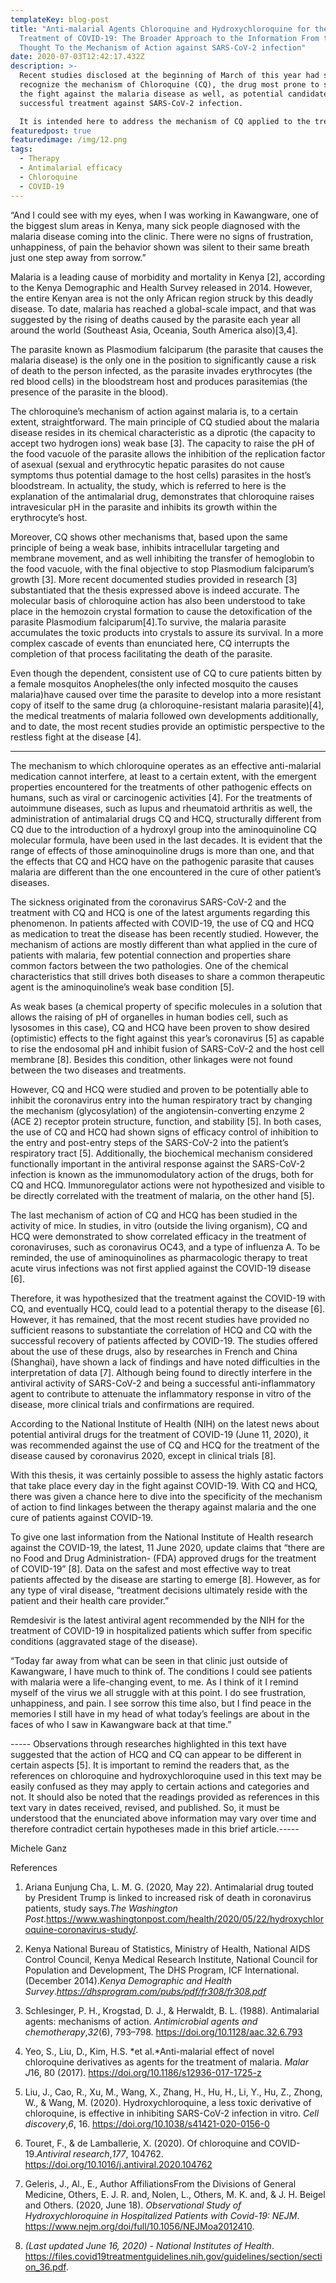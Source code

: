 ```yaml
---
templateKey: blog-post
title: "Anti-malarial Agents Chloroquine and Hydroxychloroquine for the
  Treatment of COVID-19: The Broader Approach to the Information From the
  Thought To the Mechanism of Action against SARS-CoV-2 infection"
date: 2020-07-03T12:42:17.432Z
description: >-
  Recent studies disclosed at the beginning of March of this year had seemed to
  recognize the mechanism of Chloroquine (CQ), the drug most prone to succeed in
  the fight against the malaria disease as well, as potential candidates for the
  successful treatment against SARS-CoV-2 infection.

  It is intended here to address the mechanism of CQ applied to the treatment of the malaria disease and to give clarity to the developing research of CQ used in the fight against COVID-19.
featuredpost: true
featuredimage: /img/12.png
tags:
  - Therapy
  - Antimalarial efficacy
  - Chloroquine
  - COVID-19
---
```

“And I could see with my eyes, when I was working in Kawangware, one of the biggest slum areas in Kenya, many sick people diagnosed with the malaria disease coming into the clinic. There were no signs of frustration, unhappiness, of pain the behavior shown was silent to their same breath just one step away from sorrow.”

Malaria is a leading cause of morbidity and mortality in Kenya \[2], according to the Kenya Demographic and Health Survey released in 2014. However, the entire Kenyan area is not the only African region struck by this deadly disease. To date, malaria has reached a global-scale impact, and that was suggested by the rising of deaths caused by the parasite each year all around the world (Southeast Asia, Oceania, South America also)\[3,4].

The parasite known as Plasmodium falciparum (the parasite that causes the malaria disease) is the only one in the position to significantly cause a risk of death to the person infected, as the parasite invades erythrocytes (the red blood cells) in the bloodstream host and produces parasitemias (the presence of the parasite in the blood).

The chloroquine’s mechanism of action against malaria is, to a certain extent, straightforward. The main principle of CQ studied about the malaria disease resides in its chemical characteristic as a diprotic (the capacity to accept two hydrogen ions) weak base \[3]. The capacity to raise the pH of the food vacuole of the parasite allows the inhibition of the replication factor of asexual (sexual and erythrocytic hepatic parasites do not cause symptoms thus potential damage to the host cells) parasites in the host’s bloodstream. In actuality, the study, which is referred to here is the explanation of the antimalarial drug, demonstrates that chloroquine raises intravesicular pH in the parasite and inhibits its growth within the erythrocyte’s host.

Moreover, CQ shows other mechanisms that, based upon the same principle of being a weak base, inhibits intracellular targeting and membrane movement, and as well inhibiting the transfer of hemoglobin to the food vacuole, with the final objective to stop Plasmodium falciparum’s growth \[3].
More recent documented studies provided in research \[3] substantiated that the thesis expressed above is indeed accurate. The molecular basis of chloroquine action has also been understood to take place in the hemozoin crystal formation to cause the detoxification of the parasite Plasmodium falciparum\[4].To survive, the malaria parasite accumulates the toxic products into crystals to assure its survival. In a more complex cascade of events than enunciated here, CQ interrupts the completion of that process facilitating the death of the parasite.

Even though the dependent, consistent use of CQ to cure patients bitten by a female mosquitos Anopheles(the only infected mosquito the causes malaria)have caused over time the parasite to develop into a more resistant copy of itself to the same drug (a chloroquine-resistant malaria parasite)\[4], the medical treatments of malaria followed own developments additionally, and to date, the most recent studies provide an optimistic perspective to the restless fight at the disease \[4].

- - -

The mechanism to which chloroquine operates as an effective anti-malarial medication cannot interfere, at least to a certain extent, with the emergent properties encountered for the treatments of other pathogenic effects on humans, such as viral or carcinogenic activities \[4]. For the treatments of autoimmune diseases, such as lupus and rheumatoid arthritis as well, the administration of antimalarial drugs CQ and HCQ, structurally different from CQ due to the introduction of a hydroxyl group into the aminoquinoline CQ molecular formula, have been used in the last decades.
It is evident that the range of effects of those aminoquinoline drugs is more than one, and that the effects that CQ and HCQ have on the pathogenic parasite that causes malaria are different than the one encountered in the cure of other patient’s diseases.

The sickness originated from the coronavirus SARS-CoV-2 and the treatment with CQ and HCQ is one of the latest arguments regarding this phenomenon.
In patients affected with COVID-19, the use of CQ and HCQ as medication to treat the disease has been recently studied. However, the mechanism of actions are mostly different than what applied in the cure of patients with malaria, few potential connection and properties share common factors between the two pathologies. One of the chemical characteristics that still drives both diseases to share a common therapeutic agent is the aminoquinoline’s weak base condition \[5].

As weak bases (a chemical property of specific molecules in a solution that allows the raising of pH of organelles in human bodies cell, such as lysosomes in this case), CQ and HCQ have been proven to show desired (optimistic) effects to the fight against this year’s coronavirus \[5] as capable to rise the endosomal pH and inhibit fusion of SARS-CoV-2 and the host cell membrane \[8]. Besides this condition, other linkages were not found between the two diseases and treatments.

However, CQ and HCQ were studied and proven to be potentially able to inhibit the coronavirus entry into the human respiratory tract by changing the mechanism (glycosylation) of the angiotensin-converting enzyme 2 (ACE 2) receptor protein structure, function, and stability \[5]. In both cases, the use of CQ and HCQ had shown signs of efficacy control of inhibition to the entry and post-entry steps of the SARS-CoV-2 into the patient’s respiratory tract \[5].
Additionally, the biochemical mechanism considered functionally important in the antiviral response against the SARS-CoV-2 infection is known as the immunomodulatory action of the drugs, both for CQ and HCQ. Immunoregulator actions were not hypothesized and visible to be directly correlated with the treatment of malaria, on the other hand \[5].

The last mechanism of action of CQ and HCQ has been studied in the activity of mice. In studies, in vitro (outside the living organism), CQ and HCQ were demonstrated to show correlated efficacy in the treatment of coronaviruses, such as coronavirus OC43, and a type of influenza A. To be reminded, the use of aminoquinolines as pharmacologic therapy to treat acute virus infections was not first applied against the COVID-19 disease \[6].

Therefore, it was hypothesized that the treatment against the COVID-19 with CQ, and eventually HCQ, could lead to a potential therapy to the disease \[6]. However, it has remained, that the most recent studies have provided no sufficient reasons to substantiate the correlation of HCQ and CQ with the successful recovery of patients affected by COVID-19. The studies offered about the use of these drugs, also by researches in French and China (Shanghai), have shown a lack of findings and have noted difficulties in the interpretation of data \[7]. Although being found to directly interfere in the antiviral activity of SARS-CoV-2 and being a successful anti-inflammatory agent to contribute to attenuate the inflammatory response in vitro of the disease, more clinical trials and confirmations are required.

According to the National Institute of Health (NIH) on the latest news about potential antiviral drugs for the treatment of COVID-19 (June 11, 2020), it was recommended against the use of CQ and HCQ for the treatment of the disease caused by coronavirus 2020, except in clinical trials \[8].

With this thesis, it was certainly possible to assess the highly astatic factors that take place every day in the fight against COVID-19. With CQ and HCQ, there was given a chance here to dive into the specificity of the mechanism of action to find linkages between the therapy against malaria and the one cure of patients against COVID-19.

To give one last information from the National Institute of Health research against the COVID-19, the latest, 11 June 2020, update claims that “there are no Food and Drug Administration- (FDA) approved drugs for the treatment of COVID-19” \[8]. Data on the safest and most effective way to treat patients affected by the disease are starting to emerge \[8]. However, as for any type of viral disease, “treatment decisions ultimately reside with the patient and their health care provider.”

Remdesivir is the latest antiviral agent recommended by the NIH for the treatment of COVID-19 in hospitalized patients which suffer from specific conditions (aggravated stage of the disease).

“Today far away from what can be seen in that clinic just outside of Kawangware, I have much to think of. The conditions I could see patients with malaria were a life-changing event, to me. As I think of it I remind myself of the virus we all struggle with at this point. I do see frustration, unhappiness, and pain. I see sorrow this time also, but I find peace in the memories I still have in my head of what today’s feelings are about in the faces of who I saw in Kawangware back at that time.”

\----- Observations through researches highlighted in this text have suggested that the action of HCQ and CQ can appear to be different in certain aspects \[5]. It is important to remind the readers that, as the references on chloroquine and hydroxychloroquine used in this text may be easily confused as they may apply to certain actions and categories and not.
It should also be noted that the readings provided as references in this text vary in dates received, revised, and published. So, it must be understood that the enunciated above information may vary over time and therefore contradict certain hypotheses made in this brief article.-----

Michele Ganz



References

1. Ariana Eunjung Cha, L. M. G. (2020, May 22). Antimalarial drug touted by President Trump is linked to increased risk of death in coronavirus patients, study says.*The Washington Post*.https://www.washingtonpost.com/health/2020/05/22/hydroxychloroquine-coronavirus-study/.

2. Kenya National Bureau of Statistics, Ministry of Health, National AIDS Control Council, Kenya Medical Research Institute, National Council for Population and Development, The DHS Program, ICF International.(December 2014).*Kenya Demographic and Health Survey*.*<https://dhsprogram.com/pubs/pdf/fr308/fr308.pdf>*

3. Schlesinger, P. H., Krogstad, D. J., & Herwaldt, B. L. (1988). Antimalarial agents: mechanisms of action. *Antimicrobial agents and chemotherapy*,*32*(6), 793–798. <https://doi.org/10.1128/aac.32.6.793>

4. Yeo, S., Liu, D., Kim, H.S. *et al.*Anti-malarial effect of novel chloroquine derivatives as agents for the treatment of malaria. *Malar J*16, 80 (2017). https://doi.org/10.1186/s12936-017-1725-z

5. Liu, J., Cao, R., Xu, M., Wang, X., Zhang, H., Hu, H., Li, Y., Hu, Z., Zhong, W., & Wang, M. (2020). Hydroxychloroquine, a less toxic derivative of chloroquine, is effective in inhibiting SARS-CoV-2 infection in vitro. *Cell discovery*,*6*, 16. https://doi.org/10.1038/s41421-020-0156-0

6. Touret, F., & de Lamballerie, X. (2020). Of chloroquine and COVID-19.*Antiviral research*,*177*, 104762. https://doi.org/10.1016/j.antiviral.2020.104762

7. Geleris, J., Al., E., Author AffiliationsFrom the Divisions of General Medicine, Others, E. J. R. and, Nolen, L., Others, M. K. and, & J. H. Beigel and Others. (2020, June 18). *Observational Study of Hydroxychloroquine in Hospitalized Patients with Covid-19: NEJM*. https://www.nejm.org/doi/full/10.1056/NEJMoa2012410.

8. *(Last updated June 16, 2020) - National Institutes of Health*. https://files.covid19treatmentguidelines.nih.gov/guidelines/section/section_36.pdf.